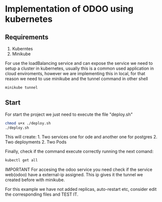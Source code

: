 # Implementation of ODOO using kubernetes

## Requirements
  1. Kuberntes
  2. Minikube

  For use the loadBalancing service and can expose the service we need to setup a cluster in kubernetes, usually this is a 
  common used application in cloud enviroments, however we are 
  implementing this in local, for that reason we need to use 
  minikube and the tunnel command in other shell

  ```sh
  minikube tunnel
  ```

## Start
  For start the project we just need to execute the file "deploy.sh"

  ```sh
  chmod u+x ./deploy.sh
  ./deploy.sh
  ```

  This will create:
    1. Two services one for ode and another one for postgres
    2. Two deployments
    2. Two Pods

  Finally, check if the command execute correctly running the next comand:

  ``` sh
  kubectl get all
  ```

  IMPORTANT
  For accesing the odoo service you need check if the service web(odoo) have a external-ip
  assigned. This ip gives it the tunnel we created before with minikube.


  For this example we have not added replicas, auto-restart etc, consider edit the corresponding files and TEST IT.